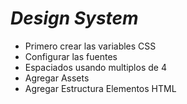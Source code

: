 # *Design System*

+ Primero crear las variables CSS
+ Configurar las fuentes
+ Espaciados usando multiplos de 4
+ Agregar Assets
+ Agregar Estructura Elementos HTML


